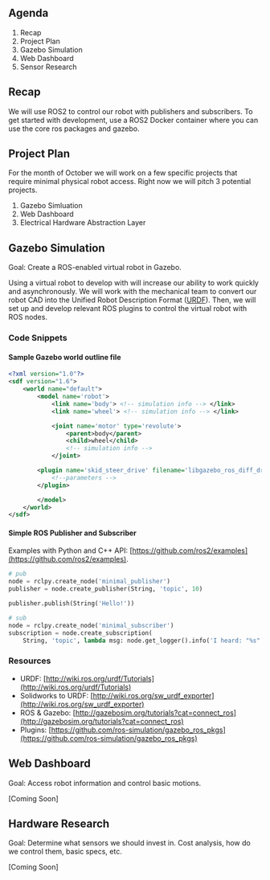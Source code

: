 ## Agenda

1. Recap
2. Project Plan
3. Gazebo Simulation
4. Web Dashboard
5. Sensor Research

## Recap

We will use ROS2 to control our robot with publishers and subscribers. To get started with development, use a ROS2 Docker container where you can use the core ros packages and gazebo.

## Project Plan

For the month of October we will work on a few specific projects that require minimal physical robot access. Right now we will pitch 3 potential projects.

1. Gazebo Simluation
2. Web Dashboard
3. Electrical Hardware Abstraction Layer

## Gazebo Simulation

Goal: Create a ROS-enabled virtual robot in Gazebo.

Using a virtual robot to develop with will increase our ability to work quickly and asynchronously. We will work with the mechanical team to convert our robot CAD into the Unified Robot Description Format ([URDF](http://wiki.ros.org/urdf/Tutorials)). Then, we will set up and develop relevant ROS plugins to control the virtual robot with ROS nodes.

### Code Snippets

#### Sample Gazebo world outline file

```xml #
<?xml version="1.0"?>
<sdf version="1.6">
	<world name="default">
		<model name='robot'>
			<link name='body'> <!-- simulation info --> </link>
			<link name='wheel'> <!-- simulation info --> </link>

			<joint name='motor' type='revolute'>
				<parent>body</parent>
				<child>wheel</child>
				<!-- simulation info -->
			</joint>

		<plugin name='skid_steer_drive' filename='libgazebo_ros_diff_drive.so'>
			<!--parameters -->
		</plugin>

		</model>
	</world>
</sdf>
```

#### Simple ROS Publisher and Subscriber

Examples with Python and C++ API: [https://github.com/ros2/examples](https://github.com/ros2/examples).

```python #
# pub
node = rclpy.create_node('minimal_publisher')
publisher = node.create_publisher(String, 'topic', 10)

publisher.publish(String('Hello!'))

# sub
node = rclpy.create_node('minimal_subscriber')
subscription = node.create_subscription(
	String, 'topic', lambda msg: node.get_logger().info('I heard: "%s"' % msg.data), 10)
```

### Resources

-   URDF: [http://wiki.ros.org/urdf/Tutorials](http://wiki.ros.org/urdf/Tutorials)
-   Solidworks to URDF: [http://wiki.ros.org/sw_urdf_exporter](http://wiki.ros.org/sw_urdf_exporter)
-   ROS & Gazebo: [http://gazebosim.org/tutorials?cat=connect_ros](http://gazebosim.org/tutorials?cat=connect_ros)
-   Plugins: [https://github.com/ros-simulation/gazebo_ros_pkgs](https://github.com/ros-simulation/gazebo_ros_pkgs)

## Web Dashboard

Goal: Access robot information and control basic motions.

[Coming Soon]

## Hardware Research

Goal: Determine what sensors we should invest in. Cost analysis, how do we control them, basic specs, etc.

[Coming Soon]
